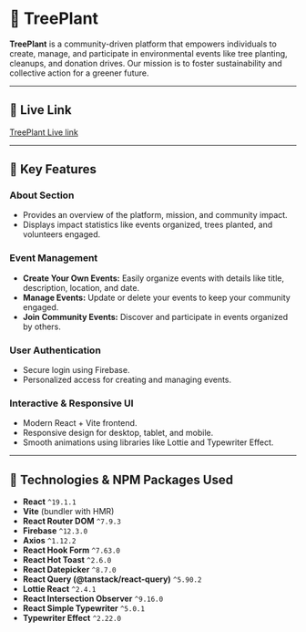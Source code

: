 # 🌳 TreePlant

**TreePlant** is a community-driven platform that empowers individuals to create, manage, and participate in environmental events like tree planting, cleanups, and donation drives. Our mission is to foster sustainability and collective action for a greener future.

---

## 🔗 Live Link 
[TreePlant Live link](https://tree-plant-818be.web.app)  



---

## 🚀 Key Features

### About Section
- Provides an overview of the platform, mission, and community impact.
- Displays impact statistics like events organized, trees planted, and volunteers engaged.

### Event Management
- **Create Your Own Events:** Easily organize events with details like title, description, location, and date.  
- **Manage Events:** Update or delete your events to keep your community engaged.  
- **Join Community Events:** Discover and participate in events organized by others.

### User Authentication
- Secure login using Firebase.
- Personalized access for creating and managing events.

### Interactive & Responsive UI
- Modern React + Vite frontend.
- Responsive design for desktop, tablet, and mobile.
- Smooth animations using libraries like Lottie and Typewriter Effect.

---

## 🧰 Technologies & NPM Packages Used

- **React** `^19.1.1`  
- **Vite** (bundler with HMR)  
- **React Router DOM** `^7.9.3`  
- **Firebase** `^12.3.0`  
- **Axios** `^1.12.2`  
- **React Hook Form** `^7.63.0`  
- **React Hot Toast** `^2.6.0`  
- **React Datepicker** `^8.7.0`  
- **React Query (@tanstack/react-query)** `^5.90.2`  
- **Lottie React** `^2.4.1`  
- **React Intersection Observer** `^9.16.0`  
- **React Simple Typewriter** `^5.0.1`  
- **Typewriter Effect** `^2.22.0`  


